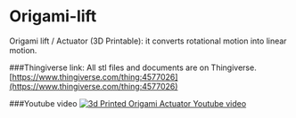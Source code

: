 # Origami-lift
Origami lift / Actuator (3D Printable): it converts rotational motion into linear motion.

###Thingiverse link: All stl files and documents are on Thingiverse. 
[https://www.thingiverse.com/thing:4577026](https://www.thingiverse.com/thing:4577026)

###Youtube video
[![3d Printed Origami Actuator Youtube video](https://img.youtube.com/vi/YBcElxW9tQA/0.jpg)](https://www.youtube.com/watch?v=YBcElxW9tQA)
